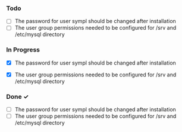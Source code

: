 ### Todo

- [ ] The password for user sympl should be changed after installation
- [ ] The user group permissions needed to be configured for /srv and /etc/mysql directory

### In Progress  

- [X] The password for user sympl should be changed after installation
- [x] The user group permissions needed to be configured for /srv and /etc/mysql directory


### Done ✓  

- [ ] The password for user sympl should be changed after installation
- [ ] The user group permissions needed to be configured for /srv and /etc/mysql directory
